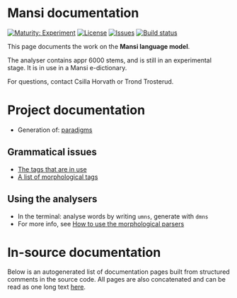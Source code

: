 # Mansi documentation

[![Maturity: Experiment](https://img.shields.io/badge/Maturity-Experiment-black.svg)](https://giellalt.github.io/MaturityClassification.html)
[![License](https://img.shields.io/github/license/giellalt/lang-mns)](https://raw.githubusercontent.com/giellalt/lang-mns/develop/LICENSE)
[![Issues](https://img.shields.io/github/issues/giellalt/lang-mns)](https://github.com/giellalt/lang-mns/issues)
[![Build status](https://github.com/giellalt/lang-mns/workflows/Speller%20CI+CD/badge.svg)](https://github.com/giellalt/lang-mns/actions)

This page documents the work on the **Mansi language model**.

The analyser contains appr 6000 stems, and is still in
an experimental stage. It is in use in a Mansi e-dictionary.

For questions, contact Csilla Horvath or Trond Trosterud.

# Project documentation

* Generation of: [paradigms](http://giellatekno.uit.no/cgi/p-mns.fi.html)

## Grammatical issues

* [The tags that are in use](https://github.com/giellalt/lang-mns/blob/main/src/fst/root.lexc)
* [A list of morphological tags](/lang/common/MorphologicalTags.html)


## Using the analysers

* In the terminal: analyse words by writing `umns`, generate with `dmns`
* For more info, see [How to use the morphological parsers](/tools/docu-sme-manual.html)

# In-source documentation

Below is an autogenerated list of documentation pages built from structured comments in the source code. All pages are also concatenated and can be read as one long text [here](mns.md).
